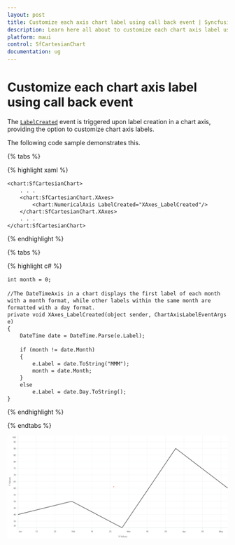 ```yaml
---
layout: post
title: Customize each axis chart label using call back event | Syncfusion
description: Learn here all about to customize each chart axis label using call back event in Syncfusion .NET MAUI Chart (SfCartesianChart) control.
platform: maui
control: SfCartesianChart
documentation: ug
---
```


# Customize each chart axis label using call back event

The [`LabelCreated`](https://help.syncfusion.com/cr/maui/Syncfusion.Maui.Charts.ChartAxis.html#Syncfusion_Maui_Charts_ChartAxis_LabelCreated) event is triggered upon label creation in a chart axis, providing the option to customize chart axis labels.

The following code sample demonstrates this.

{% tabs %}

{% highlight xaml %}

    <chart:SfCartesianChart>
        . . .
        <chart:SfCartesianChart.XAxes>
            <chart:NumericalAxis LabelCreated="XAxes_LabelCreated"/>
        </chart:SfCartesianChart.XAxes>
        . . .
    </chart:SfCartesianChart>

{% endhighlight %}

{% tabs %}

{% highlight c# %}

    int month = 0;

    //The DateTimeAxis in a chart displays the first label of each month with a month format, while other labels within the same month are formatted with a day format.
    private void XAxes_LabelCreated(object sender, ChartAxisLabelEventArgs e)
    {
        DateTime date = DateTime.Parse(e.Label);

        if (month != date.Month)
        {
            e.Label = date.ToString("MMM");
            month = date.Month;
        }
        else
            e.Label = date.Day.ToString();
    }
    
{% endhighlight  %}

{% endtabs %}

![Customize each chart axis label](How-to_images/MAUI_Customize_each_chart_axis_label.png)